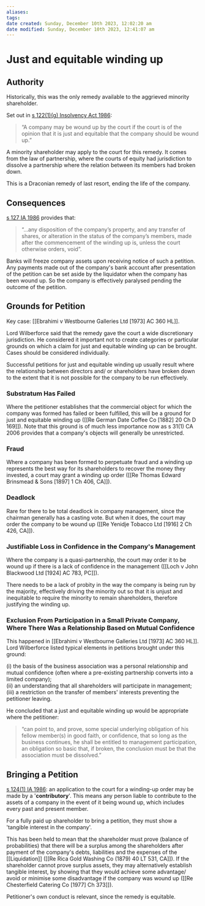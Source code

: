 ```yaml
---
aliases: 
tags: 
date created: Sunday, December 10th 2023, 12:02:20 am
date modified: Sunday, December 10th 2023, 12:41:07 am
---
```


# Just and equitable winding up

## Authority

Historically, this was the only remedy available to the aggrieved minority shareholder.

Set out in [s 122(1)(g) Insolvency Act 1986](https://www.legislation.gov.uk/ukpga/1986/45/section/122):

>“A company may be wound up by the court if the court is of the opinion that it is just and equitable that the company should be wound up.”

A minority shareholder may apply to the court for this remedy. It comes from the law of partnership, where the courts of equity had jurisdiction to dissolve a partnership where the relation between its members had broken down.

This is a Draconian remedy of last resort, ending the life of the company.

## Consequences

[s 127 IA 1986](https://www.legislation.gov.uk/ukpga/1986/45/section/127) provides that:

>“…any disposition of the company’s property, and any transfer of shares, or alteration in the status of the company’s members, made after the commencement of the winding up is, unless the court otherwise orders, void”.

Banks will freeze company assets upon receiving notice of such a petition. Any payments made out of the company's bank account after presentation of the petition can be set aside by the liquidator when the company has been wound up. So the company is effectively paralysed pending the outcome of the petition.

## Grounds for Petition

Key case: [[Ebrahimi v Westbourne Galleries Ltd [1973] AC 360 HL]].

Lord Wilberforce said that the remedy gave the court a wide discretionary jurisdiction. He considered it important not to create categories or particular grounds on which a claim for just and equitable winding up can be brought. Cases should be considered individually.

Successful petitions for just and equitable winding up usually result where the relationship between directors and/ or shareholders have broken down to the extent that it is not possible for the company to be run effectively.

### Substratum Has Failed

Where the petitioner establishes that the commercial object for which the company was formed has failed or been fulfilled, this will be a ground for just and equitable winding up ([[Re German Date Coffee Co [1882] 20 Ch D 169]]). Note that this ground is of much less importance now as s 31(1) CA 2006 provides that a company's objects will generally be unrestricted.

### Fraud

Where a company has been formed to perpetuate fraud and a winding up represents the best way for its shareholders to recover the money they invested, a court may grant a winding up order ([[Re Thomas Edward Brinsmead & Sons [1897] 1 Ch 406, CA]]).

### Deadlock

Rare for there to be total deadlock in company management, since the chairman generally has a casting vote. But when it does, the court may order the company to be wound up ([[Re Yenidje Tobacco Ltd [1916] 2 Ch 426, CA]]).

### Justifiable Loss in Confidence in the Company's Management

Where the company is a quasi-partnership, the court may order it to be wound up if there is a lack of confidence in the management ([[Loch v John Blackwood Ltd [1924] AC 783, PC]]).

There needs to be a lack of probity in the way the company is being run by the majority, effectively driving the minority out so that it is unjust and inequitable to require the minority to remain shareholders, therefore justifying the winding up.

### Exclusion From Participation in a Small Private Company, Where There Was a Relationship Based on Mutual Confidence

This happened in [[Ebrahimi v Westbourne Galleries Ltd [1973] AC 360 HL]]. Lord Wilberforce listed typical elements in petitions brought under this ground:

(i) the basis of the business association was a personal relationship and mutual confidence (often where a pre-existing partnership converts into a limited company);  
(ii) an understanding that all shareholders will participate in management;  
(iii) a restriction on the transfer of members' interests preventing the petitioner leaving.

He concluded that a just and equitable winding up would be appropriate where the petitioner:

>“can point to, and prove, some special underlying obligation of his fellow member(s) in good faith, or confidence, that so long as the business continues, he shall be entitled to management participation, an obligation so basic that, if broken, the conclusion must be that the association must be dissolved.”

## Bringing a Petition

[s 124(1) IA 1986](https://www.legislation.gov.uk/ukpga/1986/45/section/124): an application to the court for a winding-up order may be made by a '**contributory**'. This means any person liable to contribute to the assets of a company in the event of it being wound up, which includes every past and present member.

For a fully paid up shareholder to bring a petition, they must show a 'tangible interest in the company'.

This has been held to mean that the shareholder must prove (balance of probabilities) that there will be a surplus among the shareholders after payment of the company's debts, liabilities and the expenses of the [[Liquidation]] ([[Re Rica Gold Washing Co (1879) 40 LT 531, CA]]). If the shareholder cannot prove surplus assets, they may alternatively establish tangible interest, by showing that they would achieve some advantage/ avoid or minimise some disadvantage if the company was wound up ([[Re Chesterfield Catering Co [1977] Ch 373]]).

Petitioner's own conduct is relevant, since the remedy is equitable.
